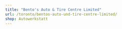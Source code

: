 ```yaml
---
title: "Bento's Auto & Tire Centre Limited"
url: /toronto/bentos-auto-und-tire-centre-limited/
shop: Autowerkstatt
---
```

